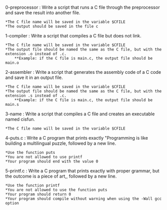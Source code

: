 0-preprocessor : Write a script that runs a C file through the preprocessor and save the result into another file.

	*The C file name will be saved in the variable $CFILE
	*The output should be saved in the file c

1-compiler : Write a script that compiles a C file but does not link.

	*The C file name will be saved in the variable $CFILE
	*The output file should be named the same as the C file, but with the extension .o instead of .c.
		**Example: if the C file is main.c, the output file should be main.o

2-assembler : Write a script that generates the assembly code of a C code and save it in an output file.

	*The C file name will be saved in the variable $CFILE
	*The output file should be named the same as the C file, but with the extension .s instead of .c.
		**Example: if the C file is main.c, the output file should be main.s

3-name : Write a script that compiles a C file and creates an executable named cisfun.

	*The C file name will be saved in the variable $CFILE

4-puts.c : Write a C program that prints exactly "Programming is like building a multilingual puzzle, followed by a new line.

	*Use the function puts
	*You are not allowed to use printf
	*Your program should end with the value 0

5-printf.c : Write a C program that prints exactly with proper grammar, but the outcome is a piece of art,, followed by a new line.

	*Use the function printf
	*You are not allowed to use the function puts
	*Your program should return 0
	*Your program should compile without warning when using the -Wall gcc option

